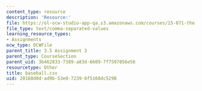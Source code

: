 ```yaml
---
content_type: resource
description: 'Resource:'
file: https://ol-ocw-studio-app-qa.s3.amazonaws.com/courses/15-071-the-analytics-edge-spring-2017/20168d0dad9b53e072396f5168dc5290_baseball.csv
file_type: text/comma-separated-values
learning_resource_types:
- Assignments
ocw_type: OCWFile
parent_title: 3.5 Assignment 3
parent_type: CourseSection
parent_uid: 3b462833-7389-a83d-6609-7f7597856e56
resourcetype: Other
title: baseball.csv
uid: 20168d0d-ad9b-53e0-7239-6f5168dc5290
---
```

